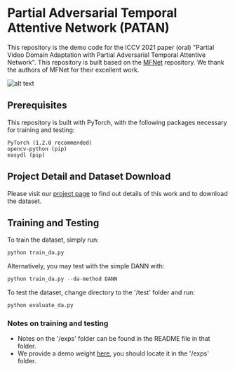 # Partial Adversarial Temporal Attentive Network (PATAN)
This repository is the demo code for the ICCV 2021 paper (oral) "Partial Video Domain Adaptation with Partial Adversarial Temporal Attentive Network". This repository is built based on the [MFNet](https://github.com/cypw/PyTorch-MFNet) repository. We thank the authors of MFNet for their excellent work.

![alt text](./figures/figure-2-structure-3.png "Structure of PATAN")

## Prerequisites
This repository is built with PyTorch, with the following packages necessary for training and testing:
```
PyTorch (1.2.0 recommended)
opencv-python (pip)
easydl (pip)
```

## Project Detail and Dataset Download
Please visit our [project page](https://xuyu0010.github.io/pvda.html) to find out details of this work and to download the dataset.

## Training and Testing
To train the dataset, simply run:
```python
python train_da.py
```
Alternatively, you may test with the simple DANN with:
```python
python train_da.py --da-method DANN
```
To test the dataset, change directory to the '/test' folder and run:
```python
python evaluate_da.py
```

### Notes on training and testing
<!-- - The pretrained model where we start our training from can be found from [mmaction](https://github.com/open-mmlab/mmaction/blob/master/MODEL_ZOO.md). -->
- Notes on the '/exps' folder can be found in the README file in that folder.
- We provide a demo weight [here](https://entuedu-my.sharepoint.com/:f:/g/personal/xuyu0014_e_ntu_edu_sg/EvWxUhJtDYJIm4HNVq4kEVwBb_Dk0IVq0dm-qR0jIgQobA?e=eGbG7T), you should locate it in the '/exps' folder.
